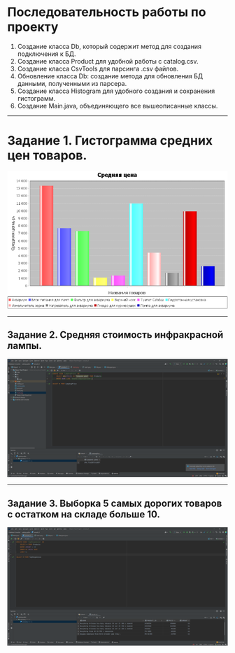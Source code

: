 # Последовательность работы по проекту

1. Создание класса Db, который содержит метод для создания подключения к БД.
2. Создание класса Product для удобной работы с catalog.csv.
3. Создание класса CsvTools для парсинга .csv файлов.
4. Обновление класса Db: создание метода для обновления БД данными, полученными из парсера.
5. Создание класса Histogram для удобного создания и сохранения гистограмм.
6. Создание Main.java, объединяющего все вышеописанные классы.

---

# Задание 1. Гистограмма средних цен товаров.
![Task1.png](Task1.png)

---

## Задание 2. Средняя стоимость инфракрасной лампы.
![Task2.png](Task2.png)

---

## Задание 3. Выборка 5 самых дорогих товаров с остатком на складе больше 10.
![Task3.png](Task3.png)


